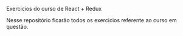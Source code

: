 Exercicios do curso de React + Redux

Nesse repositório ficarão todos os exercicios referente ao curso em questão.
